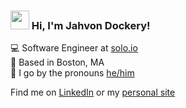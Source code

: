 ### <img src="https://media.giphy.com/media/hvRJCLFzcasrR4ia7z/giphy.gif" width="30px"> Hi, I'm Jahvon Dockery!

💻 Software Engineer at [solo.io](https://www.solo.io/) <br>
🏡 Based in Boston, MA <br>
👨 I go by the pronouns [he/him](https://www.mypronouns.org/he-him)

Find me on [LinkedIn](https://www.linkedin.com/in/jahvon/) or my [personal site](https://jahvon.dev)
